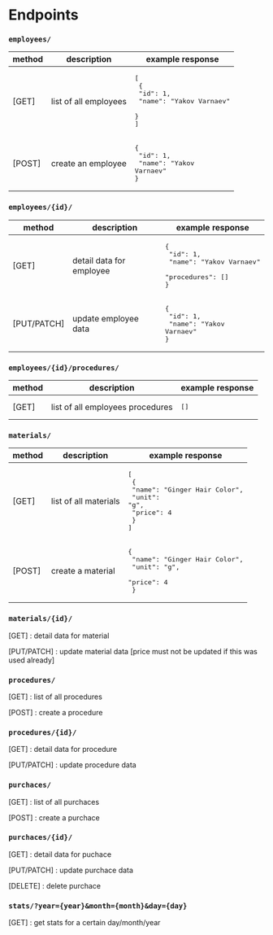 # Endpoints

### `employees/`

| method |     description      | example response |
|--------|-----------------------|------------------|
| [GET]  | list of all employees | <pre>[<br />  {<br />    "id": 1,<br />    "name": "Yakov Varnaev"<br />  }<br />]</pre>|
| [POST] | create an employee | <pre>{<br />  "id": 1,<br />  "name": "Yakov Varnaev"<br />}</pre> |

### `employees/{id}/`

| method |     description       | example response |
|--------|-----------------------|------------------|
| [GET] | detail data for employee | <pre>{<br />  "id": 1,<br />  "name": "Yakov Varnaev"<br />  "procedures": []<br />}</pre> |
| [PUT/PATCH] | update employee data | <pre>{<br />  "id": 1,<br />  "name": "Yakov Varnaev"<br />}</pre> |

### `employees/{id}/procedures/`

| method |     description       | example response |
|--------|-----------------------|------------------|
| [GET]  | list of all employees procedures | <pre>[]</pre> |

### `materials/`

| method |     description       | example response |
|--------|-----------------------|------------------|
| [GET]  | list of all materials | <pre>[<br />  {<br />    "name": "Ginger Hair Color",<br />    "unit": "g",<br />    "price": 4<br />  }<br />]</pre> |
| [POST] | create a material     | <pre>{<br />    "name": "Ginger Hair Color",<br />    "unit": "g",<br />    "price": 4<br />  }</pre> |

### `materials/{id}/`
[GET] : detail data for material

[PUT/PATCH] : update material data [price must not be updated if this was used already]

### `procedures/`
[GET] : list of all procedures

[POST] : create a procedure

### `procedures/{id}/`
[GET] : detail data for procedure

[PUT/PATCH] : update procedure data

### `purchaces/`
[GET] : list of all purchaces

[POST] : create a purchace

### `purchaces/{id}/`
[GET] : detail data for puchace

[PUT/PATCH] : update purchace data

[DELETE] : delete purchace

### `stats/?year={year}&month={month}&day={day}`
[GET] : get stats for a certain day/month/year
